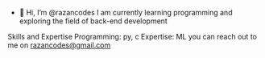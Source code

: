 - 👋 Hi, I’m @razancodes
I am currently learning programming and exploring the field of back-end development

Skills and Expertise
Programming: py, c 
Expertise: ML
you can reach out to me on
razancodes@gmail.com

<!---
razancodes/razancodes is a ✨ special ✨ repository because its `README.md` (this file) appears on your GitHub profile.
You can click the Preview link to take a look at your changes.
--->
